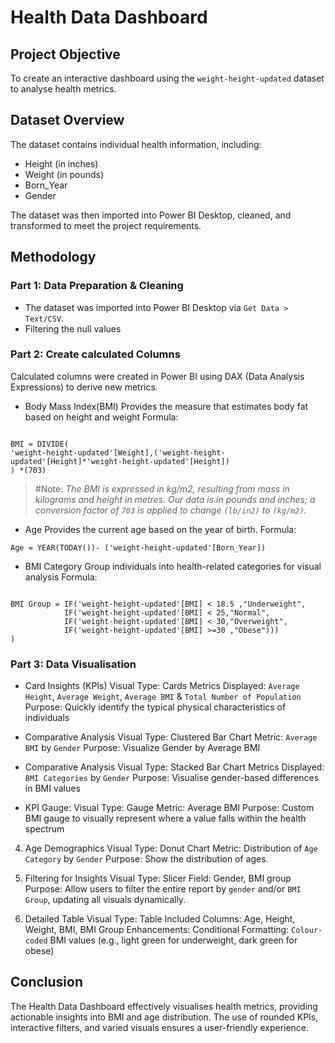 # Health Data Dashboard
## Project Objective
To create an interactive dashboard using the `weight-height-updated` dataset to analyse health metrics.

## Dataset Overview
The dataset contains individual health information, including:
- Height (in inches)
- Weight (in pounds)
- Born_Year
- Gender

The dataset was then imported into Power BI Desktop, cleaned, and transformed to meet the project requirements.

## Methodology
### Part 1: Data Preparation & Cleaning
- The dataset was imported into Power BI Desktop via `Get Data > Text/CSV`.
- Filtering the null values

### Part 2: Create calculated Columns
Calculated columns were created in Power BI using DAX (Data Analysis Expressions) to derive new metrics.
- Body Mass Index(BMI)
Provides the measure that estimates body fat based on height and weight
Formula:
``` Dax

BMI = DIVIDE(
'weight-height-updated'[Weight],('weight-height-updated'[Height]*'weight-height-updated'[Height])
) *(703)

```
> #Note: 
>*The BMI is expressed in kg/m2, resulting from mass in kilograms and height in metres.*
>*Our data is in pounds and inches; a conversion factor of `703` is applied to change `(lb/in2)` to `(kg/m2)`.*

- Age
Provides the current age based on the year of birth.
Formula:
``` Dax
Age = YEAR(TODAY())- ('weight-height-updated'[Born_Year])

```

- BMI Category
Group individuals into health-related categories for visual analysis
Formula:
``` Dax

BMI Group = IF('weight-height-updated'[BMI] < 18.5 ,"Underweight",
            IF('weight-height-updated'[BMI] < 25,"Normal",
            IF('weight-height-updated'[BMI] < 30,"Overweight",
            IF('weight-height-updated'[BMI] >=30 ,"Obese")))
)
```

### Part 3: Data Visualisation
- Card Insights (KPIs)
Visual Type: Cards
Metrics Displayed: `Average Height`, `Average Weight`, `Average BMI` & `Total Number of Population`
Purpose: Quickly identify the typical physical characteristics of individuals

- Comparative Analysis
Visual Type: Clustered Bar Chart
Metric: `Average BMI` by `Gender`
Purpose: Visualize Gender by Average BMI

- Comparative Analysis
Visual Type: Stacked Bar Chart
Metrics Displayed: `BMI Categories` by `Gender`
Purpose: Visualise gender-based differences in BMI values

- KPI Gauge:
Visual Type: Gauge
Metric: Average BMI
Purpose: Custom BMI gauge to visually represent where a value falls within the health spectrum

4. Age Demographics
Visual Type: Donut Chart
Metric: Distribution of `Age Category` by `Gender`
Purpose: Show the distribution of ages.

5. Filtering for Insights
Visual Type: Slicer
Field: Gender, BMI group
Purpose: Allow users to filter the entire report by `gender` and/or `BMI Group`, updating all visuals dynamically.

6. Detailed Table
Visual Type: Table
Included Columns: Age, Height, Weight, BMI, BMI Group
Enhancements:
Conditional Formatting: `Colour-coded` BMI values (e.g., light green for underweight, dark green for obese)

## Conclusion
The Health Data Dashboard effectively visualises health metrics, providing actionable insights into BMI and age distribution. 
The use of rounded KPIs, interactive filters, and varied visuals ensures a user-friendly experience. 

 
 



